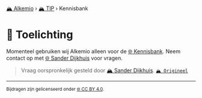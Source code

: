 [🏔️ Alkemio](https://welcome.alkem.io/) › [🏔️ TIP](https://alkem.io/tip/dashboard) › Kennisbank
# 📄 Toelichting
Momenteel gebruiken wij Alkemio alleen voor de [🌐 Kennisbank](https://alkem.io/tip/knowledge-base). Neem contact op met [🌐 Sander Dijkhuis](https://alkem.io/user/sander-dijkhuis-3912) voor vragen.
> Vraag oorspronkelijk gesteld door [🏔️ Sander Dijkhuis](https://alkem.io/user/sander-dijkhuis-3912). [`🏔️ Origineel`](https://alkem.io/tip/collaboration/toelichting-2833)

* * *
<small>Bijdragen zijn gelicenseerd onder [🌐 CC BY 4.0](https://creativecommons.org/licenses/by/4.0/deed.nl).</small>
